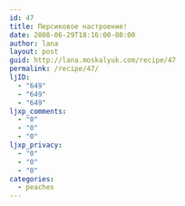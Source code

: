 ```yaml
---
id: 47
title: Персиковое настроение!
date: 2008-06-29T18:16:00-08:00
author: lana
layout: post
guid: http://lana.moskalyuk.com/recipe/47
permalink: /recipe/47/
ljID:
  - "649"
  - "649"
  - "649"
ljxp_comments:
  - "0"
  - "0"
  - "0"
ljxp_privacy:
  - "0"
  - "0"
  - "0"
categories:
  - peaches
---
```

<span style="font-size: small;color: #800000"><em><img src="http://farm4.static.flickr.com/3248/2623274622_1f10ac4921.jpg?v=0" alt="" /></em></p> 

<p>
  </span>
</p>

<p>
   
</p>

<p>
  <img src="http://farm4.static.flickr.com/3065/2622440509_83a195d5f6.jpg?v=0" alt="" />
</p>